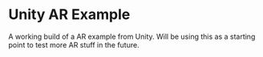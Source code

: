 # Unity AR Example
A working build of a AR example from Unity. Will be using this as a starting point to test more AR stuff in the future.
